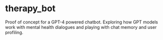 # therapy_bot
Proof of concept for a GPT-4 powered chatbot. Exploring how GPT models work with mental health dialogues and playing with chat memory and user profiling.
